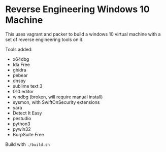 # Reverse Engineering Windows 10 Machine

This uses vagrant and packer to build a windows 10 virtual machine with a set of reverse engineering tools on it.


Tools added:
  - x64dbg
  - Ida Free
  - ghidra
  - pebear
  - dnspy
  - sublime text 3
  - 010 editor
  - windbg (broken, will require manual install)
  - sysmon, with SwiftOnSecurity extensions
  - yara
  - Detect It Easy
  - pestudio
  - python3
  - pywin32
  - BurpSuite Free

Build with `./build.sh`
